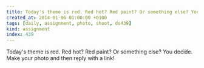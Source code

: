 ```yaml
---
title: Today's theme is red. Red hot? Red paint? Or something else? You decide. Make your photo and then reply with a link!
created_at: 2014-01-06 01:00:00 +0100
tags: [daily, assignment, photo, shoot, ds439]
kind: assignment
index: 439
---
```


Today's theme is red. Red hot? Red paint? Or something else? You decide. Make your photo and then reply with a link!
